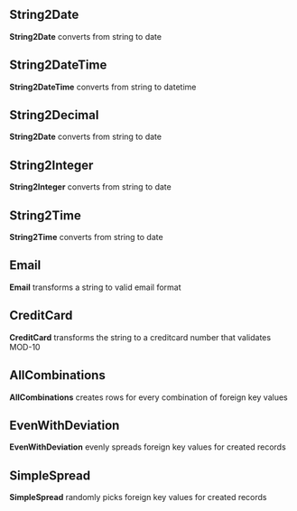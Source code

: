 ## String2Date
**String2Date** converts from string to date
## String2DateTime
**String2DateTime** converts from string to datetime
## String2Decimal
**String2Date** converts from string to date
## String2Integer
**String2Integer** converts from string to date
## String2Time
**String2Time** converts from string to date

## Email
**Email** transforms a string to valid email format
## CreditCard
**CreditCard** transforms the string to a creditcard number that validates MOD-10

## AllCombinations
**AllCombinations** creates rows for every combination of foreign key values
## EvenWithDeviation
**EvenWithDeviation** evenly spreads foreign key values for created records
## SimpleSpread
**SimpleSpread** randomly picks foreign key values for created records





